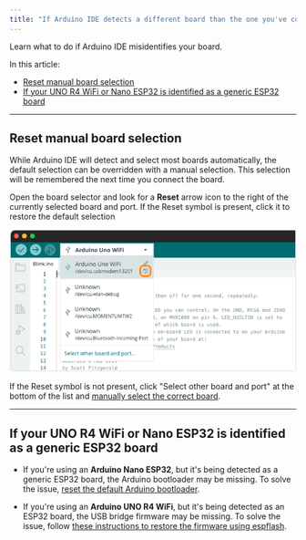 ```yaml
---
title: "If Arduino IDE detects a different board than the one you've connected"
---
```


Learn what to do if Arduino IDE misidentifies your board.

In this article:

* [Reset manual board selection](#manual-selection)
* [If your UNO R4 WiFi or Nano ESP32 is identified as a generic ESP32 board](#generic-esp32)

---

<a id="manual-selection"></a>

## Reset manual board selection

While Arduino IDE will detect and select most boards automatically, the default selection can be overridden with a manual selection. This selection will be remembered the next time you connect the board.

<!-- The reset button will show up under these conditions:

* Arduino IDE identified the port as a single specific board name:
* The board the user selected is different from the board Arduino IDE identified the port as

-->

Open the board selector and look for a **Reset** arrow icon to the right of the currently selected board and port. If the Reset symbol is present, click it to restore the default selection

![Resetting the default board selection.](img/board-selector-reset.png)

If the Reset symbol is not present, click "Select other board and port" at the bottom of the list and [manually select the correct board](https://support.arduino.cc/hc/en-us/articles/4406856349970-Select-board-and-port-in-Arduino-IDE#other-board-and-port).

---

<a id="generic-esp32"></a>

## If your UNO R4 WiFi or Nano ESP32 is identified as a generic ESP32 board

* If you're using an **Arduino Nano ESP32**, but it's being detected as a generic ESP32 board, the Arduino bootloader may be missing. To solve the issue, [reset the default Arduino bootloader](https://support.arduino.cc/hc/en-us/articles/9810414060188-Reset-the-Arduino-bootloader-on-the-Nano-ESP32).

* If you're using an **Arduino UNO R4 WiFi**, but it's being detected as an ESP32 board, the USB bridge firmware may be missing. To solve the issue, follow [these instructions to restore the firmware using espflash](https://support.arduino.cc/hc/en-us/articles/9670986058780-Update-the-connectivity-module-firmware-on-UNO-R4-WiFi#espflash).

<!-- markdownlint-disable-file HC001 -->
